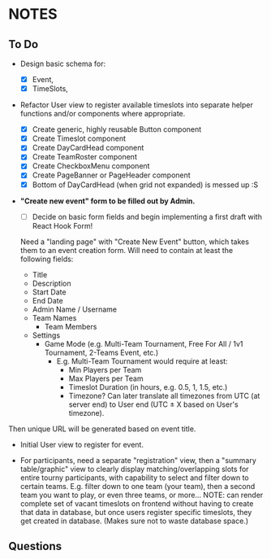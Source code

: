 # NOTES

## To Do

- Design basic schema for:

  - [x] Event,
  - [x] TimeSlots,

- Refactor User view to register available timeslots into separate helper functions and/or components where appropriate.

  - [x] Create generic, highly reusable Button component
  - [x] Create Timeslot component
  - [x] Create DayCardHead component
  - [x] Create TeamRoster component
  - [x] Create CheckboxMenu component
  - [x] Create PageBanner or PageHeader component
  - [x] Bottom of DayCardHead (when grid not expanded) is messed up :S

- **"Create new event" form to be filled out by Admin.**

  - [ ] Decide on basic form fields and begin implementing a first draft with React Hook Form!

  Need a "landing page" with "Create New Event" button, which takes them to an event creation form. Will need to contain at least the following fields:

  - Title
  - Description
  - Start Date
  - End Date
  - Admin Name / Username
  - Team Names
    - Team Members
  - Settings
    - Game Mode (e.g. Multi-Team Tournament, Free For All / 1v1 Tournament, 2-Teams Event, etc.)
      - E.g. Multi-Team Tournament would require at least:
        - Min Players per Team
        - Max Players per Team
        - Timeslot Duration (in hours, e.g. 0.5, 1, 1.5, etc.)
        - Timezone? Can later translate all timezones from UTC (at server end) to User end (UTC ± X based on User's timezone).

Then unique URL will be generated based on event title.

- Initial User view to register for event.

- For participants, need a separate "registration" view, then a "summary table/graphic" view to clearly display matching/overlapping slots for entire tourny participants, with capability to select and filter down to certain teams. E.g. filter down to one team (your team), then a second team you want to play, or even three teams, or more...
  NOTE: can render complete set of vacant timeslots on frontend without having to create that data in database, but once users register specific timeslots, they get created in database. (Makes sure not to waste database space.)

## Questions
